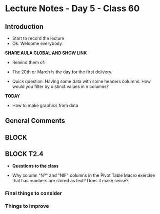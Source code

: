 
# Lecture Notes - Day 5 - Class 60

## Introduction

* Start to record the lecture
* Ok. Welcome everybody.

**SHARE AULA GLOBAL AND SHOW LINK**

* Remind them of:

* The 20th or March is the day for the first delivery.

* Quick question. Having some data with some headers columns. How would you filter by distinct values in n columns?

**TODAY**

* How to make graphics from data

## General Comments

## BLOCK

## BLOCK T2.4

* **Questions to the class**

* Why column "Nº" and "NIF" columns in the Pivot Table Macro exercise that has numbers are stored as text? Does it make sense?

### Final things to consider

### Things to improve
